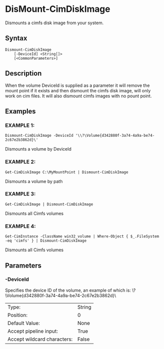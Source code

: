 # DisMount-CimDiskImage        
        
Dismounts a cimfs disk image from your system.

## Syntax

```
Dismount-CimDiskImage 
    [-DeviceId] <String[]> 
    [<CommonParameters>]
```

## Description
When the volume DeviceId is supplied as a parameter it will remove the mount point if it exists and then dismount the cimfs disk image, will only work on cim files.  It will also dismount cimfs images with no pount point.

## Examples


### EXAMPLE 1:

```
Dismount-CimDiskImage -DeviceId '\\?\Volume{d342880f-3a74-4a9a-be74-2c67e2b3862d}\'
```

Dismounts a volume by DeviceId

### EXAMPLE 2:

```
Get-CimDiskImage C:\MyMountPoint | Dismount-CimDiskImage
```

Dismounts a volume by path

### EXAMPLE 3:

```
Get-CimDiskImage | Dismount-CimDiskImage
```
Dismounts all Cimfs volumes

### EXAMPLE 4:

```
Get-CimInstance -ClassName win32_volume | Where-Object { $_.FileSystem -eq 'cimfs' } | Dismount-CimDiskImage
```
Dismounts all Cimfs volumes

## Parameters

### -DeviceId

Specifies the device ID of the volume, an example of which is: \\?\Volume{d342880f-3a74-4a9a-be74-2c67e2b3862d}\


|  | |
|---|---|
| Type:    | String |
| Position: | 0 |
| Default Value: | None |
| Accept pipeline input: | True |
| Accept wildcard characters: | False |

